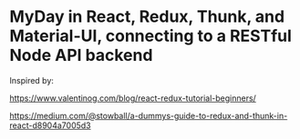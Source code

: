 # MyDay in React, Redux, Thunk, and Material-UI, connecting to a RESTful Node API backend

Inspired by:

https://www.valentinog.com/blog/react-redux-tutorial-beginners/

https://medium.com/@stowball/a-dummys-guide-to-redux-and-thunk-in-react-d8904a7005d3


